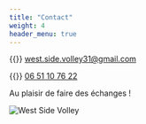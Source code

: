```yaml
---
title: "Contact"
weight: 4
header_menu: true
---
```


{{<icon class="fa fa-envelope">}}&nbsp;[west.side.volley31@gmail.com](mailto:west.side.volley31@gmail.com)

{{<icon class="fa fa-phone">}}&nbsp;[06 51 10 76 22](tel:+33651107622)

Au plaisir de faire des échanges !


![West Side Volley](images/logo.png)
